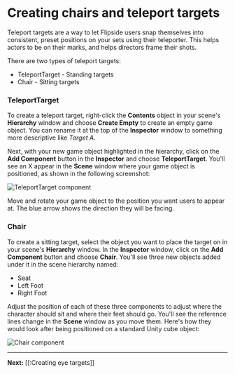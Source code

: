 # Creating chairs and teleport targets

Teleport targets are a way to let Flipside users snap themselves into consistent, preset positions on your sets using their teleporter. This helps actors to be on their marks, and helps directors frame their shots.

There are two types of teleport targets:

* TeleportTarget - Standing targets
* Chair - Sitting targets

### TeleportTarget

To create a teleport target, right-click the **Contents** object in your scene's **Hierarchy** window and choose **Create Empty** to create an empty game object. You can rename it at the top of the **Inspector** window to something more descriptive like _Target A_.

Next, with your new game object highlighted in the hierarchy, click on the **Add Component** button in the **Inspector** and choose **TeleportTarget**. You'll see an X appear in the **Scene** window where your game object is positioned, as shown in the following screenshot:

![TeleportTarget component](https://www.flipsidexr.com/files/docs/graphics/teleport-target.png)

Move and rotate your game object to the position you want users to appear at. The blue arrow shows the direction they will be facing.

### Chair

To create a sitting target, select the object you want to place the target on in your scene's **Hierarchy** window. In the **Inspector** window, click on the **Add Component** button and choose **Chair**. You'll see three new objects added under it in the scene hierarchy named:

* Seat
* Left Foot
* Right Foot

Adjust the position of each of these three components to adjust where the character should sit and where their feet should go. You'll see the reference lines change in the **Scene** window as you move them. Here's how they would look after being positioned on a standard Unity cube object:

![Chair component](https://www.flipsidexr.com/files/docs/graphics/chair-target.png)

---

**Next:** [[:Creating eye targets]]
